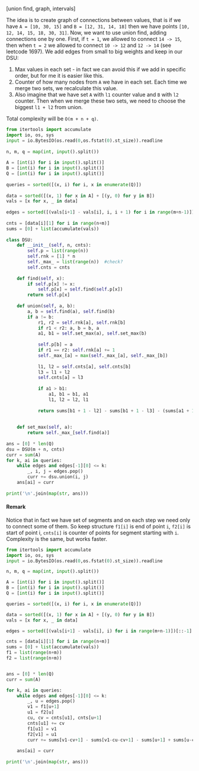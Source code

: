 [union find, graph, intervals]

The idea is to create graph of connections between values, that is if we have `A = [10, 30, 15]` and `B = [12, 31, 14, 18]` then we have points `[10, 12, 14, 15, 18, 30, 31]`. Now, we want to use union find, adding connections one by one. First, if `t = 1`, we allowed to connect `14 -> 15`, then when `t = 2` we allowed to connect `10 -> 12` and `12 -> 14` (see leetcode 1697). We add edges from small to big weights and keep in our DSU:

1. Max values in each set - in fact we can avoid this if we add in specific order, but for me it is easier like this.
2. Counter of how many nodes from `A` we have in each set. Each time we merge two sets, we recalculate this value.
3. Also imagine that we have set `A` with `l1` counter value and `B` with `l2` counter. Then when we merge these two sets, we need to choose the biggest `l1 + l2` from union.

Total complexity will be `O(m + n + q)`.


```python
from itertools import accumulate
import io, os, sys
input = io.BytesIO(os.read(0,os.fstat(0).st_size)).readline
 
n, m, q = map(int, input().split())
 
A = [int(i) for i in input().split()]
B = [int(i) for i in input().split()]
Q = [int(i) for i in input().split()]
 
queries = sorted([(x, i) for i, x in enumerate(Q)])
 
data = sorted([(x, 1) for x in A] + [(y, 0) for y in B])
vals = [x for x, _ in data]
 
edges = sorted([(vals[i+1] - vals[i], i, i + 1) for i in range(m+n-1)])[::-1]
 
cnts = [data[i][1] for i in range(n+m)]
sums = [0] + list(accumulate(vals))
 
class DSU:
    def __init__(self, n, cnts):
        self.p = list(range(n))
        self.rnk = [1] * n
        self._max_ = list(range(n))  #check?
        self.cnts = cnts
 
    def find(self, x):
        if self.p[x] != x:
            self.p[x] = self.find(self.p[x])
        return self.p[x]
 
    def union(self, a, b):
        a, b = self.find(a), self.find(b)
        if a != b:
            r1, r2 = self.rnk[a], self.rnk[b]
            if r1 < r2: a, b = b, a
            a1, b1 = self.set_max(a), self.set_max(b)
 
            self.p[b] = a
            if r1 == r2: self.rnk[a] += 1
            self._max_[a] = max(self._max_[a], self._max_[b])
 
            l1, l2 = self.cnts[a], self.cnts[b]
            l3 = l1 + l2
            self.cnts[a] = l3
 
            if a1 > b1:
                a1, b1 = b1, a1
                l1, l2 = l2, l1
 
            return sums[b1 + 1 - l2] - sums[b1 + 1 - l3] - (sums[a1 + 1] - sums[a1 + 1 - l1])
 
 
    def set_max(self, a):
        return self._max_[self.find(a)]
 
ans = [0] * len(Q)
dsu = DSU(m + n, cnts)
curr = sum(A)
for k, ai in queries:
    while edges and edges[-1][0] <= k:
        _, i, j = edges.pop()
        curr += dsu.union(i, j)
    ans[ai] = curr
    
print('\n'.join(map(str, ans)))
```

#### Remark
Notice that in fact we have set of segments and on each step we need only to connect some of them. So keep structure `f1[i]` is end of point `i`, `f2[i]` is start of point i, `cnts[i]` is counter of points for segment starting with `i`. Complexity is the same, but works faster.

```python
from itertools import accumulate
import io, os, sys
input = io.BytesIO(os.read(0,os.fstat(0).st_size)).readline

n, m, q = map(int, input().split())

A = [int(i) for i in input().split()]
B = [int(i) for i in input().split()]
Q = [int(i) for i in input().split()]

queries = sorted([(x, i) for i, x in enumerate(Q)])

data = sorted([(x, 1) for x in A] + [(y, 0) for y in B])
vals = [x for x, _ in data]

edges = sorted([(vals[i+1] - vals[i], i) for i in range(m+n-1)])[::-1]

cnts = [data[i][1] for i in range(n+m)]
sums = [0] + list(accumulate(vals))
f1 = list(range(n+m))
f2 = list(range(n+m))


ans = [0] * len(Q)
curr = sum(A)

for k, ai in queries:
    while edges and edges[-1][0] <= k:
        _, u = edges.pop()
        v1 = f1[u+1]
        u1 = f2[u]
        cu, cv = cnts[u1], cnts[u+1]
        cnts[u1] += cv
        f1[u1] = v1
        f2[v1] = u1
        curr += sums[v1-cv+1] - sums[v1-cu-cv+1] - sums[u+1] + sums[u-cu+1] 
        
    ans[ai] = curr
    
print('\n'.join(map(str, ans)))
```